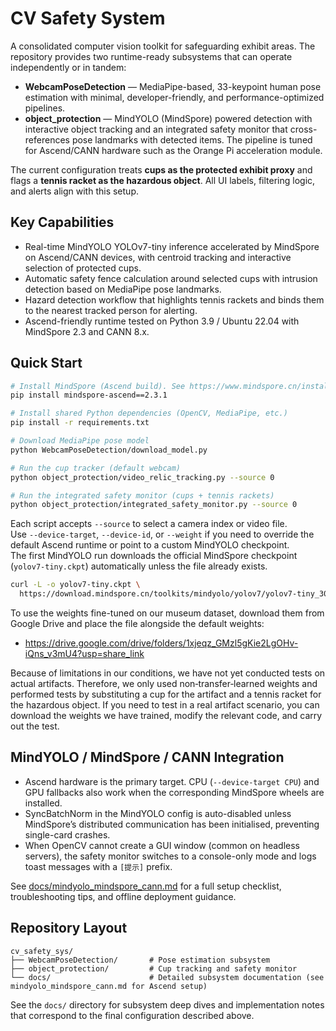 # CV Safety System

A consolidated computer vision toolkit for safeguarding exhibit areas. The repository provides two runtime-ready subsystems that can operate independently or in tandem:

- **WebcamPoseDetection** — MediaPipe-based, 33-keypoint human pose estimation with minimal, developer-friendly, and performance-optimized pipelines.
- **object_protection** — MindYOLO (MindSpore) powered detection with interactive object tracking and an integrated safety monitor that cross-references pose landmarks with detected items. The pipeline is tuned for Ascend/CANN hardware such as the Orange Pi acceleration module.

The current configuration treats **cups as the protected exhibit proxy** and flags a **tennis racket as the hazardous object**. All UI labels, filtering logic, and alerts align with this setup.

## Key Capabilities

- Real-time MindYOLO YOLOv7-tiny inference accelerated by MindSpore on Ascend/CANN devices, with centroid tracking and interactive selection of protected cups.
- Automatic safety fence calculation around selected cups with intrusion detection based on MediaPipe pose landmarks.
- Hazard detection workflow that highlights tennis rackets and binds them to the nearest tracked person for alerting.
- Ascend-friendly runtime tested on Python 3.9 / Ubuntu 22.04 with MindSpore 2.3 and CANN 8.x.

## Quick Start

```bash
# Install MindSpore (Ascend build). See https://www.mindspore.cn/install for board-specific wheels.
pip install mindspore-ascend==2.3.1

# Install shared Python dependencies (OpenCV, MediaPipe, etc.)
pip install -r requirements.txt

# Download MediaPipe pose model
python WebcamPoseDetection/download_model.py

# Run the cup tracker (default webcam)
python object_protection/video_relic_tracking.py --source 0

# Run the integrated safety monitor (cups + tennis rackets)
python object_protection/integrated_safety_monitor.py --source 0
```

Each script accepts `--source` to select a camera index or video file.  
Use `--device-target`, `--device-id`, or `--weight` if you need to override the default Ascend runtime or point to a custom MindYOLO checkpoint.  
The first MindYOLO run downloads the official MindSpore checkpoint (`yolov7-tiny.ckpt`) automatically unless the file already exists.

```bash
curl -L -o yolov7-tiny.ckpt \
  https://download.mindspore.cn/toolkits/mindyolo/yolov7/yolov7-tiny_300e_mAP375-d8972c94.ckpt
```

To use the weights fine-tuned on our museum dataset, download them from Google Drive and place the file alongside the default weights:

- https://drive.google.com/drive/folders/1xjeqz_GMzl5gKie2LgOHv-iQns_v3mU4?usp=share_link

Because of limitations in our conditions, we have not yet conducted tests on actual artifacts. Therefore, we only used non‐transfer‐learned weights and performed tests by substituting a cup for the artifact and a tennis racket for the hazardous object. If you need to test in a real artifact scenario, you can download the weights we have trained, modify the relevant code, and carry out the test.  

## MindYOLO / MindSpore / CANN Integration

- Ascend hardware is the primary target. CPU (`--device-target CPU`) and GPU fallbacks also work when the corresponding MindSpore wheels are installed.
- SyncBatchNorm in the MindYOLO config is auto-disabled unless MindSpore’s distributed communication has been initialised, preventing single-card crashes.
- When OpenCV cannot create a GUI window (common on headless servers), the safety monitor switches to a console-only mode and logs toast messages with a `[提示]` prefix.

See [docs/mindyolo_mindspore_cann.md](docs/mindyolo_mindspore_cann.md) for a full setup checklist, troubleshooting tips, and offline deployment guidance.

## Repository Layout

```
cv_safety_sys/
├── WebcamPoseDetection/       # Pose estimation subsystem
├── object_protection/         # Cup tracking and safety monitor
└── docs/                      # Detailed subsystem documentation (see mindyolo_mindspore_cann.md for Ascend setup)
```

See the `docs/` directory for subsystem deep dives and implementation notes that correspond to the final configuration described above.
